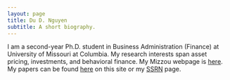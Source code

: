 ```yaml
---
layout: page
title: Du D. Nguyen
subtitle: A short biography.
---
```


I am a second-year Ph.D. student in Business Administration (Finance) at University of Missouri at Columbia. My research interests span asset pricing, investments, and behavioral finance. My Mizzou webpage is [here](https://business.missouri.edu/departments-faculty/people-directory/du-nguyen). My papers can be found [here](https://du-dnguyen.github.io/papers/index.html) on this site or my [SSRN](https://papers.ssrn.com/sol3/cf_dev/AbsByAuth.cfm?per_id=2063072) page.
